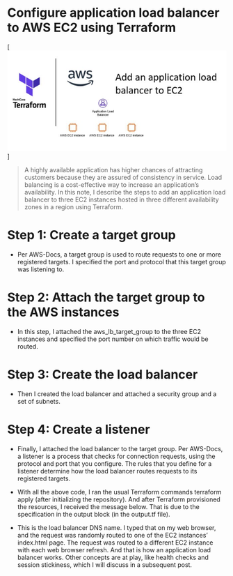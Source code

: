 # Configure application load balancer to AWS EC2 using Terraform

[![Watch the video](alb1.jpg)]

> A highly available application has higher chances of attracting customers because they are assured of consistency in service. Load balancing is a cost-effective way to increase an application’s availability. In this note, I describe the steps to add an application load balancer to three EC2 instances hosted in three different availability zones in a region using Terraform.

# Step 1: Create a target group
- Per AWS-Docs, a target group is used to route requests to one or more registered targets. I specified the port and protocol that this target group was listening to.

# Step 2: Attach the target group to the AWS instances
- In this step, I attached the aws_lb_target_group to the three EC2 instances and specified the port number on which traffic would be routed.


# Step 3: Create the load balancer
- Then I created the load balancer and attached a security group and a set of subnets.

# Step 4: Create a listener
- Finally, I attached the load balancer to the target group. Per AWS-Docs, a listener is a process that checks for connection requests, using the protocol and port that you configure. The rules that you define for a listener determine how the load balancer routes requests to its registered targets.

- With all the above code, I ran the usual Terraform commands terraform apply (after initializing the repository). And after Terraform provisioned the resources, I received the message below. That is due to the specification in the output block (in the output.tf file).

- This is the load balancer DNS name. I typed that on my web browser, and the request was randomly routed to one of the EC2 instances’ index.html page. The request was routed to a different EC2 instance with each web browser refresh. And that is how an application load balancer works. Other concepts are at play, like health checks and session stickiness, which I will discuss in a subsequent post.




